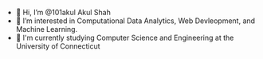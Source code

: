 - 👋 Hi, I’m @101akul Akul Shah
- 👀 I’m interested in Computational Data Analytics, Web Devleopment, and Machine Learning.
- 🌱 I'm currently studying Computer Science and Engineering at the University of Connecticut

<!---
101akul/101akul is a ✨ special ✨ repository because its `README.md` (this file) appears on your GitHub profile.
You can click the Preview link to take a look at your changes.
--->
